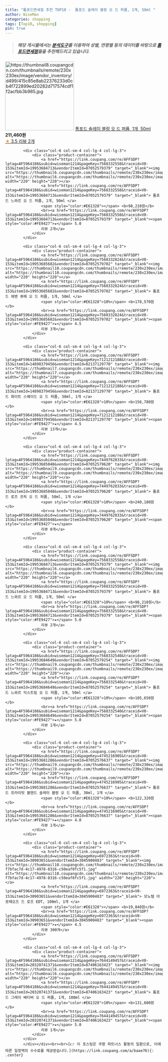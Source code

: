 ```yaml
---
title: "톰포드면세점 추천 TOP10 -  톰포드 솔레이 블랑 오 드 퍼퓸, 1개, 50ml "
author: WiseMan
categories: shopping
tags: [Top10, shopping]
pin: true
---
```


> ##### 해당 게시물에서는 [**분석도구**](https://itemscout.io/)를 이용하여 **성별**, **연령별** 등의 데이터를 바탕으로 [**톰포드면세점**](https://link.coupang.com/a/baae76)들을 추천해드리고 있습니다.
<div class="container"><div class="row">
            <div class="col-6 col-sm-4 col-lg-4 col-lg-3">
                <div class="product-container">
                    <a href="https://link.coupang.com/re/AFFSDP?lptag=AF5964186&subid=wiseman1214&pageKey=7494895779&traceid=V0-153&itemId=19606586929&vendorItemId=86713661116" target="_blank"><img src="https://thumbnail8.coupangcdn.com/thumbnails/remote/230x230ex/image/vendor_inventory/d499/415c85e8ab22376233d0cb4f722899ed20282d717574cdf1f2acfbb3b985.jpg" alt="https://thumbnail8.coupangcdn.com/thumbnails/remote/230x230ex/image/vendor_inventory/d499/415c85e8ab22376233d0cb4f722899ed20282d717574cdf1f2acfbb3b985.jpg" width="220" height="220"></a>
                    <a href="https://link.coupang.com/re/AFFSDP?lptag=AF5964186&subid=wiseman1214&pageKey=7494895779&traceid=V0-153&itemId=19606586929&vendorItemId=86713661116" target="_blank"> 톰포드 솔레이 블랑 오 드 퍼퓸, 1개, 50ml </a>
                    <span style="color:#E61328"></span> <b>211,460원</b>
                    <br><a href="https://link.coupang.com/re/AFFSDP?lptag=AF5964186&subid=wiseman1214&pageKey=7494895779&traceid=V0-153&itemId=19606586929&vendorItemId=86713661116" target="_blank"><span style="color:#FE9427">★</span> 3.5
                    리뷰 2개</a>
                </div>
            </div>
            
            <div class="col-6 col-sm-4 col-lg-4 col-lg-3">
                <div class="product-container">
                    <a href="https://link.coupang.com/re/AFFSDP?lptag=AF5964186&subid=wiseman1214&pageKey=7568332558&traceid=V0-153&itemId=19953684713&vendorItemId=87052579379" target="_blank"><img src="https://thumbnail6.coupangcdn.com/thumbnails/remote/230x230ex/image/vendor_inventory/ca53/5c1c7b8ddb26c74ad1692e94111450880560f8bed5dda141c2ac00b9bea7.jpg" alt="https://thumbnail6.coupangcdn.com/thumbnails/remote/230x230ex/image/vendor_inventory/ca53/5c1c7b8ddb26c74ad1692e94111450880560f8bed5dda141c2ac00b9bea7.jpg" width="220" height="220"></a>
                    <a href="https://link.coupang.com/re/AFFSDP?lptag=AF5964186&subid=wiseman1214&pageKey=7568332558&traceid=V0-153&itemId=19953684713&vendorItemId=87052579379" target="_blank"> 톰포드 느와르 오 드 퍼퓸, 1개, 50ml </a>
                    <span style="color:#E61328"></span> <b>98,210원</b>
                    <br><a href="https://link.coupang.com/re/AFFSDP?lptag=AF5964186&subid=wiseman1214&pageKey=7568332558&traceid=V0-153&itemId=19953684713&vendorItemId=87052579379" target="_blank"><span style="color:#FE9427">★</span> 5.0
                    리뷰 2개</a>
                </div>
            </div>
            
            <div class="col-6 col-sm-4 col-lg-4 col-lg-3">
                <div class="product-container">
                    <a href="https://link.coupang.com/re/AFFSDP?lptag=AF5964186&subid=wiseman1214&pageKey=7568332824&traceid=V0-153&itemId=19953685682&vendorItemId=87052579702" target="_blank"><img src="https://thumbnail10.coupangcdn.com/thumbnails/remote/230x230ex/image/vendor_inventory/d338/0156f0d3c51967c0a16d925ffa0f4f45dc4ab1784d653a5b1721fee75319.jpg" alt="https://thumbnail10.coupangcdn.com/thumbnails/remote/230x230ex/image/vendor_inventory/d338/0156f0d3c51967c0a16d925ffa0f4f45dc4ab1784d653a5b1721fee75319.jpg" width="220" height="220"></a>
                    <a href="https://link.coupang.com/re/AFFSDP?lptag=AF5964186&subid=wiseman1214&pageKey=7568332824&traceid=V0-153&itemId=19953685682&vendorItemId=87052579702" target="_blank"> 톰포드 에벤 퓨메 오 드 퍼퓸, 1개, 50ml </a>
                    <span style="color:#E61328">10%</span> <b>178,570원</b>
                    <br><a href="https://link.coupang.com/re/AFFSDP?lptag=AF5964186&subid=wiseman1214&pageKey=7568332824&traceid=V0-153&itemId=19953685682&vendorItemId=87052579702" target="_blank"><span style="color:#FE9427">★</span> 4.5
                    리뷰 3개</a>
                </div>
            </div>
            
            <div class="col-6 col-sm-4 col-lg-4 col-lg-3">
                <div class="product-container">
                    <a href="https://link.coupang.com/re/AFFSDP?lptag=AF5964186&subid=wiseman1214&pageKey=7121212188&traceid=V0-153&itemId=14898379456&vendorItemId=82137129770" target="_blank"><img src="https://thumbnail7.coupangcdn.com/thumbnails/remote/230x230ex/image/vendor_inventory/fca3/0b92507807d5932c29d330c95fd78e14ecf05f54cb4fefde5a6fc95953ff.JPG" alt="https://thumbnail7.coupangcdn.com/thumbnails/remote/230x230ex/image/vendor_inventory/fca3/0b92507807d5932c29d330c95fd78e14ecf05f54cb4fefde5a6fc95953ff.JPG" width="220" height="220"></a>
                    <a href="https://link.coupang.com/re/AFFSDP?lptag=AF5964186&subid=wiseman1214&pageKey=7121212188&traceid=V0-153&itemId=14898379456&vendorItemId=82137129770" target="_blank"> 톰포드 화이트 스웨이드 오 드 퍼퓸, 50ml, 1개 </a>
                    <span style="color:#E61328">10%</span> <b>156,780원</b>
                    <br><a href="https://link.coupang.com/re/AFFSDP?lptag=AF5964186&subid=wiseman1214&pageKey=7121212188&traceid=V0-153&itemId=14898379456&vendorItemId=82137129770" target="_blank"><span style="color:#FE9427">★</span> 4.5
                    리뷰 13개</a>
                </div>
            </div>
            
            <div class="col-6 col-sm-4 col-lg-4 col-lg-3">
                <div class="product-container">
                    <a href="https://link.coupang.com/re/AFFSDP?lptag=AF5964186&subid=wiseman1214&pageKey=7449762833&traceid=V0-153&itemId=19953685048&vendorItemId=87052579620" target="_blank"><img src="https://thumbnail9.coupangcdn.com/thumbnails/remote/230x230ex/image/vendor_inventory/6223/61c146e7d269ab8d4822059acf8d95b5b697ed86238100c8f54facb1f954.jpg" alt="https://thumbnail9.coupangcdn.com/thumbnails/remote/230x230ex/image/vendor_inventory/6223/61c146e7d269ab8d4822059acf8d95b5b697ed86238100c8f54facb1f954.jpg" width="220" height="220"></a>
                    <a href="https://link.coupang.com/re/AFFSDP?lptag=AF5964186&subid=wiseman1214&pageKey=7449762833&traceid=V0-153&itemId=19953685048&vendorItemId=87052579620" target="_blank"> 톰포드 로즈 프릭 오 드 퍼퓸, 50ml, 1개 </a>
                    <span style="color:#E61328">10%</span> <b>240,180원</b>
                    <br><a href="https://link.coupang.com/re/AFFSDP?lptag=AF5964186&subid=wiseman1214&pageKey=7449762833&traceid=V0-153&itemId=19953685048&vendorItemId=87052579620" target="_blank"><span style="color:#FE9427">★</span> 
                    리뷰 0개</a>
                </div>
            </div>
            
            <div class="col-6 col-sm-4 col-lg-4 col-lg-3">
                <div class="product-container">
                    <a href="https://link.coupang.com/re/AFFSDP?lptag=AF5964186&subid=wiseman1214&pageKey=7568332558&traceid=V0-153&itemId=19953684713&vendorItemId=87052579379" target="_blank"><img src="https://thumbnail6.coupangcdn.com/thumbnails/remote/230x230ex/image/vendor_inventory/ca53/5c1c7b8ddb26c74ad1692e94111450880560f8bed5dda141c2ac00b9bea7.jpg" alt="https://thumbnail6.coupangcdn.com/thumbnails/remote/230x230ex/image/vendor_inventory/ca53/5c1c7b8ddb26c74ad1692e94111450880560f8bed5dda141c2ac00b9bea7.jpg" width="220" height="220"></a>
                    <a href="https://link.coupang.com/re/AFFSDP?lptag=AF5964186&subid=wiseman1214&pageKey=7568332558&traceid=V0-153&itemId=19953684713&vendorItemId=87052579379" target="_blank"> 톰포드 느와르 오 드 퍼퓸, 1개, 50ml </a>
                    <span style="color:#E61328">10%</span> <b>98,210원</b>
                    <br><a href="https://link.coupang.com/re/AFFSDP?lptag=AF5964186&subid=wiseman1214&pageKey=7568332558&traceid=V0-153&itemId=19953684713&vendorItemId=87052579379" target="_blank"><span style="color:#FE9427">★</span> 5.0
                    리뷰 2개</a>
                </div>
            </div>
            
            <div class="col-6 col-sm-4 col-lg-4 col-lg-3">
                <div class="product-container">
                    <a href="https://link.coupang.com/re/AFFSDP?lptag=AF5964186&subid=wiseman1214&pageKey=7568332540&traceid=V0-153&itemId=19953684649&vendorItemId=87052579254" target="_blank"><img src="https://thumbnail9.coupangcdn.com/thumbnails/remote/230x230ex/image/vendor_inventory/c957/092d9ef25311433b175f77f6f2eef668f4726802621f2e6957bcf585ebe9.jpg" alt="https://thumbnail9.coupangcdn.com/thumbnails/remote/230x230ex/image/vendor_inventory/c957/092d9ef25311433b175f77f6f2eef668f4726802621f2e6957bcf585ebe9.jpg" width="220" height="220"></a>
                    <a href="https://link.coupang.com/re/AFFSDP?lptag=AF5964186&subid=wiseman1214&pageKey=7568332540&traceid=V0-153&itemId=19953684649&vendorItemId=87052579254" target="_blank"> 톰포드 느와르 익스트림 오 드 퍼퓸, 1개, 50ml </a>
                    <span style="color:#E61328">10%</span> <b>105,650원</b>
                    <br><a href="https://link.coupang.com/re/AFFSDP?lptag=AF5964186&subid=wiseman1214&pageKey=7568332540&traceid=V0-153&itemId=19953684649&vendorItemId=87052579254" target="_blank"><span style="color:#FE9427">★</span> 5.0
                    리뷰 1개</a>
                </div>
            </div>
            
            <div class="col-6 col-sm-4 col-lg-4 col-lg-3">
                <div class="product-container">
                    <a href="https://link.coupang.com/re/AFFSDP?lptag=AF5964186&subid=wiseman1214&pageKey=4745216905&traceid=V0-153&itemId=19953681286&vendorItemId=87052576637" target="_blank"><img src="https://thumbnail9.coupangcdn.com/thumbnails/remote/230x230ex/image/vendor_inventory/b863/0de0bd15108975b95b7f1ae45c1321ff1638a651f1299d8378bfee89e47f.jpg" alt="https://thumbnail9.coupangcdn.com/thumbnails/remote/230x230ex/image/vendor_inventory/b863/0de0bd15108975b95b7f1ae45c1321ff1638a651f1299d8378bfee89e47f.jpg" width="220" height="220"></a>
                    <a href="https://link.coupang.com/re/AFFSDP?lptag=AF5964186&subid=wiseman1214&pageKey=4745216905&traceid=V0-153&itemId=19953681286&vendorItemId=87052576637" target="_blank"> 톰포드 프라이빗 블렌드 솔레이 블랑 오 드 퍼퓸, 30ml, 1개 </a>
                    <span style="color:#E61328">10%</span> <b>122,320원</b>
                    <br><a href="https://link.coupang.com/re/AFFSDP?lptag=AF5964186&subid=wiseman1214&pageKey=4745216905&traceid=V0-153&itemId=19953681286&vendorItemId=87052576637" target="_blank"><span style="color:#FE9427">★</span> 4.0
                    리뷰 1개</a>
                </div>
            </div>
            
            <div class="col-6 col-sm-4 col-lg-4 col-lg-3">
                <div class="product-container">
                    <a href="https://link.coupang.com/re/AFFSDP?lptag=AF5964186&subid=wiseman1214&pageKey=6972363&traceid=V0-153&itemId=30903651&vendorItemId=3045900483" target="_blank"><img src="https://thumbnail10.coupangcdn.com/thumbnails/remote/230x230ex/image/retail/images/5901814330944701-f7bfac7d-4c17-4978-8316-c50eaf0fc5f1.jpg" alt="https://thumbnail10.coupangcdn.com/thumbnails/remote/230x230ex/image/retail/images/5901814330944701-f7bfac7d-4c17-4978-8316-c50eaf0fc5f1.jpg" width="220" height="220"></a>
                    <a href="https://link.coupang.com/re/AFFSDP?lptag=AF5964186&subid=wiseman1214&pageKey=6972363&traceid=V0-153&itemId=30903651&vendorItemId=3045900483" target="_blank"> 모노템 아포떼오즈 드 로즈 EDT, 100ml, 1개 </a>
                    <span style="color:#E61328"></span> <b>19,840원</b>
                    <br><a href="https://link.coupang.com/re/AFFSDP?lptag=AF5964186&subid=wiseman1214&pageKey=6972363&traceid=V0-153&itemId=30903651&vendorItemId=3045900483" target="_blank"><span style="color:#FE9427">★</span> 4.5
                    리뷰 300개</a>
                </div>
            </div>
            
            <div class="col-6 col-sm-4 col-lg-4 col-lg-3">
                <div class="product-container">
                    <a href="https://link.coupang.com/re/AFFSDP?lptag=AF5964186&subid=wiseman1214&pageKey=7644149457&traceid=V0-153&itemId=20320741371&vendorItemId=87406163423" target="_blank"><img src="https://thumbnail6.coupangcdn.com/thumbnails/remote/230x230ex/image/vendor_inventory/e7d0/28162deb0a04ba8fa6831de3ee8431955b4ed50d1157dd5b6906169877a7.JPG" alt="https://thumbnail6.coupangcdn.com/thumbnails/remote/230x230ex/image/vendor_inventory/e7d0/28162deb0a04ba8fa6831de3ee8431955b4ed50d1157dd5b6906169877a7.JPG" width="220" height="220"></a>
                    <a href="https://link.coupang.com/re/AFFSDP?lptag=AF5964186&subid=wiseman1214&pageKey=7644149457&traceid=V0-153&itemId=20320741371&vendorItemId=87406163423" target="_blank"> 톰포드 그레이 베티버 오 드 퍼퓸, 1개, 100ml </a>
                    <span style="color:#E61328">10%</span> <b>131,600원</b>
                    <br><a href="https://link.coupang.com/re/AFFSDP?lptag=AF5964186&subid=wiseman1214&pageKey=7644149457&traceid=V0-153&itemId=20320741371&vendorItemId=87406163423" target="_blank"><span style="color:#FE9427">★</span> 5.0
                    리뷰 1개</a>
                </div>
            </div>
            </div></div><br><br>[👉 이 포스팅은 쿠팡 파트너스 활동의 일환으로, 이에 따른 일정액의 수수료를 제공받습니다.](https://link.coupang.com/a/baae76){: .center}